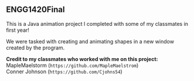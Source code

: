 ## ENGG1420Final

This is a Java animation project I completed with some of my classmates in first year!<br>

We were tasked with creating and animating shapes in a new window created by the program.

**Credit to my classmates who worked with me on this project:**<br>
MapleMaelstorm (`https://github.com/MapleMaelstrom`)<br>
Conner Johnson (`https://github.com/Cjohns54`)
